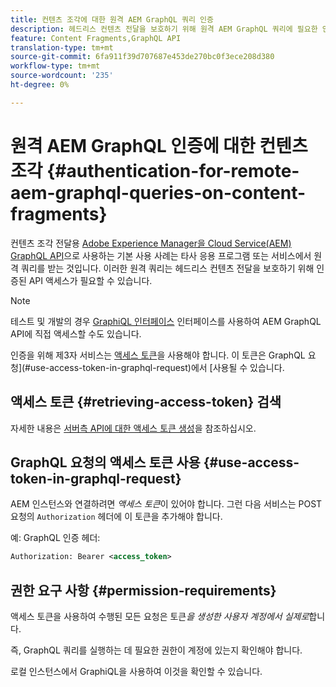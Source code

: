 ```yaml
---
title: 컨텐츠 조각에 대한 원격 AEM GraphQL 쿼리 인증
description: 헤드리스 컨텐츠 전달을 보호하기 위해 원격 AEM GraphQL 쿼리에 필요한 인증을 파악합니다.
feature: Content Fragments,GraphQL API
translation-type: tm+mt
source-git-commit: 6fa911f39d707687e453de270bc0f3ece208d380
workflow-type: tm+mt
source-wordcount: '235'
ht-degree: 0%

---
```



# 원격 AEM GraphQL 인증에 대한 컨텐츠 조각 {#authentication-for-remote-aem-graphql-queries-on-content-fragments}

컨텐츠 조각 전달용 [Adobe Experience Manager을 Cloud Service(AEM) GraphQL API](/help/assets/content-fragments/graphql-api-content-fragments.md)으로 사용하는 기본 사용 사례는 타사 응용 프로그램 또는 서비스에서 원격 쿼리를 받는 것입니다. 이러한 원격 쿼리는 헤드리스 컨텐츠 전달을 보호하기 위해 인증된 API 액세스가 필요할 수 있습니다.

>[!NOTE]
>
>테스트 및 개발의 경우 [GraphiQL 인터페이스](/help/assets/content-fragments/graphql-api-content-fragments.md#graphiql-interface) 인터페이스를 사용하여 AEM GraphQL API에 직접 액세스할 수도 있습니다.

인증을 위해 제3자 서비스는 [액세스 토큰](#access-token)을 사용해야 합니다. 이 토큰은 GraphQL 요청](#use-access-token-in-graphql-request)에서 [사용될 수 있습니다.

## 액세스 토큰 {#retrieving-access-token} 검색

자세한 내용은 [서버측 API에 대한 액세스 토큰 생성](/help/implementing/developing/introduction/generating-access-tokens-for-server-side-apis.md)을 참조하십시오.

## GraphQL 요청의 액세스 토큰 사용 {#use-access-token-in-graphql-request}

AEM 인스턴스와 연결하려면 *액세스 토큰*&#x200B;이 있어야 합니다. 그런 다음 서비스는 POST 요청의 `Authorization` 헤더에 이 토큰을 추가해야 합니다.

예: GraphQL 인증 헤더:

```xml
Authorization: Bearer <access_token>
```

## 권한 요구 사항 {#permission-requirements}

액세스 토큰을 사용하여 수행된 모든 요청은 토큰&#x200B;*을 생성한 사용자 계정에서 실제로*&#x200B;합니다.

즉, GraphQL 쿼리를 실행하는 데 필요한 권한이 계정에 있는지 확인해야 합니다.

로컬 인스턴스에서 GraphiQL을 사용하여 이것을 확인할 수 있습니다.
